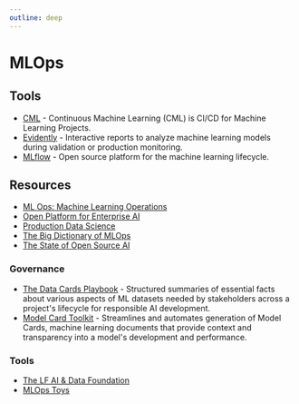 ```yaml
---
outline: deep
---
```


# MLOps

## Tools

- [CML](https://cml.dev/) - Continuous Machine Learning (CML) is CI/CD for Machine Learning Projects.
- [Evidently](https://github.com/evidentlyai/evidently) - Interactive reports to analyze machine learning models during validation or production monitoring.
- [MLflow](https://github.com/mlflow/mlflow) - Open source platform for the machine learning lifecycle.

## Resources

- [ML Ops: Machine Learning Operations](https://ml-ops.org/)
- [Open Platform for Enterprise AI](https://opea-project.github.io/latest/index.html)
- [Production Data Science](https://github.com/FilippoBovo/production-data-science/)
- [The Big Dictionary of MLOps](https://www.hopsworks.ai/mlops-dictionary)
- [The State of Open Source AI](https://book.premai.io/state-of-open-source-ai)

### Governance

- [The Data Cards Playbook](https://pair-code.github.io/datacardsplaybook/) - Structured summaries of essential facts about various aspects of ML datasets needed by stakeholders across a project's lifecycle for responsible AI development.
- [Model Card Toolkit](https://github.com/tensorflow/model-card-toolkit) - Streamlines and automates generation of Model Cards, machine learning documents that provide context and transparency into a model's development and performance.

### Tools

- [The LF AI & Data Foundation](https://landscape.lfai.foundation)
- [MLOps Toys](https://mlops.toys)
